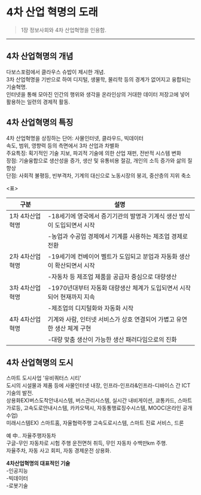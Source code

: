 # 4차 산업 혁명의 도래


> 1장 정보사회와 4차 산업혁명을 인용함.
***

## 4차 산업혁명의 개념

다보스포럼에서 클라우스 슈밥이 제시한 개념.   
3차 산업혁명을 기반으로 하여 디지털, 생물학, 물리학 등의 경계가 없어지고 융합되는 기술혁명.  
인터넷을 통해 모아진 인간의 행위와 생각을 온라인상의 거대한 데이터 저장고에 넣어 활용하는 일련의 경제적 활동.  

## 4차 산업혁명의 특징

4차 산업혁명을 상징하는 단어: 사물인터넷, 클라우드, 빅데이터  
속도, 범위, 영향력 등의 측면에서 3차 산업과 차별화  
주요특징: 획기적인 기술 지보, 파괴적 기술에 의한 산업 재펀, 전반적 시스템 변화  
장점: 기술융합으로 생산성을 증가, 생산 및 유통비용 절감, 개인의 소득 증가와 삶의 질 향상  
단점: 사회적 불평등, 빈부격차, 기계의 대신으로 노동시장의 붕괴, 중산층의 지위 축소  

<표>

|구분|설명|
|---|---|
|1차 4차산업혁명|-18세기에 영국에서 증기기관의 발명과 기계식 생산 방식이 도입되면서 시작|
||-농업과 수공업 경제에서 기계를 사용하는 제조업 경제로 전환|
|2차 4차산업혁명|-19세기에 컨베이어 벨트가 도입되고 분업과 자동화 생산이 확산되면서 시작|
||-자동차 등 제조업 제품을 공급자 중심으로 대량생산|
|3차 4차산업혁명|-1970년대부터 자동화 대량생산 체계가 도입되면서 시작되어 현재까지 지속 |
||-제조업의 디지털화와 자동화 시작|
|4차 4차산업혁명|기계와 사람, 인터넷 서비스가 상호 연결되어 가볍고 유연한 생산 체계 구현|
||-대량 맞춤 생산이 가능한 생산 패러다임으로의 진화|

## 4차 산업혁명의 도시

스마트 도시사업 '유비쿼터스 시티'  
도시의 시설물과 제품 등에 사물인터넷 내장, 인프라-인프라&인프라-디바이스 간 ICT기술의 발전.  
상용화EX)버스도착안내시스템, 버스관리시스템, 실시간 내비게이션, 쿄통카드, 스마트 가로등, 고속도로안내시스템, 카카오택시, 자동통행료징수시스템, MOOC(온라인 공개수업)  
미래시스템EX) 스마트홈, 자율협력주행 고속도로시스템, 스마트 진료 서비스, 드론  

예 中.. 자율주행자동차  
구글-무인 자동차로 시험 주행 운전면허 취득, 무인 자동차 수백만km 주행.  
자율주차, 자동 사고 회피, 자동 경제운전 상용화.  


**4차산업혁명의 대표적인 기술**  
-인공지능  
-빅데이터  
-로봇기술  

